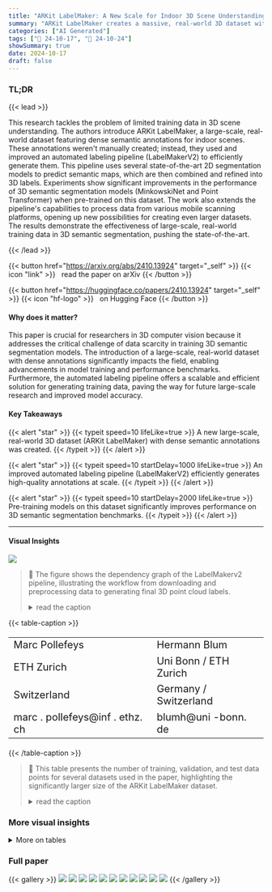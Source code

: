 ```yaml
---
title: "ARKit LabelMaker: A New Scale for Indoor 3D Scene Understanding"
summary: "ARKit LabelMaker creates a massive, real-world 3D dataset with dense semantic labels, automatically generated to boost indoor scene understanding model performance."
categories: ["AI Generated"]
tags: ["🔖 24-10-17", "🤗 24-10-24"]
showSummary: true
date: 2024-10-17
draft: false
---
```


### TL;DR


{{< lead >}}

This research tackles the problem of limited training data in 3D scene understanding.  The authors introduce ARKit LabelMaker, a large-scale, real-world dataset featuring dense semantic annotations for indoor scenes. These annotations weren't manually created; instead, they used and improved an automated labeling pipeline (LabelMakerV2) to efficiently generate them.  This pipeline uses several state-of-the-art 2D segmentation models to predict semantic maps, which are then combined and refined into 3D labels.  Experiments show significant improvements in the performance of 3D semantic segmentation models (MinkowskiNet and Point Transformer) when pre-trained on this dataset.  The work also extends the pipeline's capabilities to process data from various mobile scanning platforms, opening up new possibilities for creating even larger datasets.  The results demonstrate the effectiveness of large-scale, real-world training data in 3D semantic segmentation, pushing the state-of-the-art.

{{< /lead >}}


{{< button href="https://arxiv.org/abs/2410.13924" target="_self" >}}
{{< icon "link" >}} &nbsp; read the paper on arXiv
{{< /button >}}

{{< button href="https://huggingface.co/papers/2410.13924" target="_self" >}}
{{< icon "hf-logo" >}} &nbsp; on Hugging Face
{{< /button >}}

#### Why does it matter?
This paper is crucial for researchers in 3D computer vision because it addresses the critical challenge of data scarcity in training 3D semantic segmentation models.  The introduction of a large-scale, real-world dataset with dense annotations significantly impacts the field, enabling advancements in model training and performance benchmarks.  Furthermore, the automated labeling pipeline offers a scalable and efficient solution for generating training data, paving the way for future large-scale research and improved model accuracy.
#### Key Takeaways

{{< alert "star" >}}
{{< typeit speed=10 lifeLike=true >}} A new large-scale, real-world 3D dataset (ARKit LabelMaker) with dense semantic annotations was created. {{< /typeit >}}
{{< /alert >}}

{{< alert "star" >}}
{{< typeit speed=10 startDelay=1000 lifeLike=true >}} An improved automated labeling pipeline (LabelMakerV2) efficiently generates high-quality annotations at scale. {{< /typeit >}}
{{< /alert >}}

{{< alert "star" >}}
{{< typeit speed=10 startDelay=2000 lifeLike=true >}} Pre-training models on this dataset significantly improves performance on 3D semantic segmentation benchmarks. {{< /typeit >}}
{{< /alert >}}

------
#### Visual Insights



![](figures/figures_3_0.png)

> 🔼 The figure shows the dependency graph of the LabelMakerv2 pipeline, illustrating the workflow from downloading and preprocessing data to generating final 3D point cloud labels.
> <details>
> <summary>read the caption</summary>
> Figure 1. Dependency graph of the LabelMakerv2 pipeline.
> </details>







{{< table-caption >}}
<table id='7' style='font-size:20px'><tr><td>Marc Pollefeys</td><td>Hermann Blum</td></tr><tr><td>ETH Zurich</td><td>Uni Bonn / ETH Zurich</td></tr><tr><td>Switzerland</td><td>Germany / Switzerland</td></tr><tr><td>marc . pollefeys@inf . ethz. ch</td><td>blumh@uni -bonn. de</td></tr></table>{{< /table-caption >}}

> 🔼 This table presents the number of training, validation, and test data points for several datasets used in the paper, highlighting the significantly larger size of the ARKit LabelMaker dataset.
> <details>
> <summary>read the caption</summary>
> Table 1. The size of dataset that is used for training and evaluation in this work. We provide by far the largest real-world labeled training dataset compared to existing real-world datasets. We provide automatically generated dense semantic annotations for 4471 training trajectories and 548 validation trajectories.
> </details>



### More visual insights




<details>
<summary>More on tables
</summary>


{{< table-caption >}}
<table id='3' style='font-size:14px'><tr><td>Dataset</td><td>#train</td><td>#val</td><td>#test</td><td>real</td><td>#label</td></tr><tr><td>S3DIS</td><td>406</td><td>-</td><td>-</td><td>V</td><td>13</td></tr><tr><td>ScanNet/ScanNet200</td><td>1201</td><td>312</td><td>100</td><td>V</td><td>20 / 200</td></tr><tr><td>ScanNet++</td><td>230</td><td>50</td><td>50</td><td>V</td><td>100</td></tr><tr><td>ARKit LabelMaker</td><td>4471</td><td>548</td><td>-</td><td>V</td><td>186</td></tr><tr><td>Structured3D</td><td>6519</td><td>-</td><td>1697</td><td>X</td><td>25</td></tr></table>{{< /table-caption >}}
> 🔼 {{ table.description }}
> <details>
> <summary>read the caption</summary>
> {{ table.caption }}
> </details>


> Table 1 presents the number of training, validation, and test samples for various 3D semantic segmentation datasets, including the ARKit LabelMaker dataset, highlighting its significantly larger size compared to existing real-world datasets.


{{< table-caption >}}
<table id='0' style='font-size:16px'><tr><td>Method</td><td>Training Data</td><td>val</td><td>test</td></tr><tr><td colspan="4">MinkUNet [7]</td></tr><tr><td>vanilla</td><td>ScanNet</td><td>72.4</td><td>73.6</td></tr><tr><td>PonderV2 [42]</td><td>ScanNet (self-supervised) → ScanNet</td><td>73.5</td><td>-</td></tr><tr><td>Mix3D [20]</td><td>ScanNet</td><td>73.6</td><td>78.1</td></tr><tr><td>fine-tune (Ours)</td><td>ALS200 → ScanNet</td><td>77.0</td><td>-</td></tr><tr><td colspan="4">PTv3 [36]</td></tr><tr><td>vanilla</td><td>ScanNet</td><td>77.5</td><td>77.9</td></tr><tr><td>fine-tune (Ours)</td><td>ALS200 → ScanNet</td><td>81.2</td><td>-</td></tr><tr><td>fine-tune (Ours)</td><td>ALC → ScanNet</td><td>80.6</td><td>79.0</td></tr><tr><td>PPT [36]</td><td>ScanNet + S3DIS + Structure3D</td><td>78.6</td><td>79.4</td></tr><tr><td>PPT (Ours)</td><td>ScanNet+ ScanNet200 + ScanNet++ + Structure3D + ALC</td><td>81.1</td><td>79.8</td></tr></table>{{< /table-caption >}}
> 🔼 {{ table.description }}
> <details>
> <summary>read the caption</summary>
> {{ table.caption }}
> </details>


> Table 2 presents a comparison of different training strategies for PointTransformerv3 and MinkowskiNet models on the ScanNet20 dataset, highlighting the performance improvements achieved through large-scale pre-training with ALS200.


{{< table-caption >}}
<table id='2' style='font-size:14px'><tr><td>Method</td><td>Training Data</td><td>val</td><td>test</td></tr><tr><td colspan="4">MinkUNet [7]</td></tr><tr><td>vanilla</td><td>ScanNet200</td><td>29.3</td><td>25.3</td></tr><tr><td>fine-tune (Ours)</td><td>ALS200 → ScanNet200</td><td>30.1</td><td>27.4</td></tr><tr><td>co-training (Ours)</td><td>ALS200 + ScanNet200</td><td>30.6</td><td>-</td></tr><tr><td colspan="4">PTv3 [36]</td></tr><tr><td>vanilla</td><td>ScanNet200</td><td>35.2</td><td>37.8</td></tr><tr><td>fine-tune (Ours)</td><td>ALS200 → ScanNet200</td><td>38.4</td><td>-</td></tr><tr><td>fine-tune (Ours)</td><td>ALC200 → ScanNet200</td><td>38.7</td><td>38.4</td></tr><tr><td>PPT [36]</td><td>ScanNet200 + S3DIS + Structure3D → ScanNet200</td><td>36.0</td><td>39.3</td></tr><tr><td>PPT(Ours)</td><td>ScanNet+ ScanNet200 + ScanNet++ + Structure3D + ALC</td><td>40.3</td><td>41.4</td></tr></table>{{< /table-caption >}}
> 🔼 {{ table.description }}
> <details>
> <summary>read the caption</summary>
> {{ table.caption }}
> </details>


> The table compares different training strategies for two top-performing models (PointTransformerv3 [36] and MinkowskiNet [7]) on the ScanNet200 dataset, showing the impact of adding ALS200 through pre-training and co-training.


{{< table-caption >}}
<br><table id='8' style='font-size:14px'><tr><td>PTv3 Variant</td><td>Training Data</td><td>#Data</td><td>val mloU</td><td>test top-1/3 ml⌀U</td></tr><tr><td>vanilla</td><td>ScanNet++</td><td>713</td><td>41.8</td><td>45.8/69.7</td></tr><tr><td>fine-tune (Ours)</td><td>ALC200 → ScanNet++</td><td>4471 → 713</td><td>42.5</td><td>43.7/65.5</td></tr><tr><td>PPT [36]</td><td>ScanNet200 + ScanNet++ + Structure3D</td><td>45868</td><td>45.31</td><td>46.5/71.1</td></tr><tr><td>PPT (Ours)</td><td>ScanNet200 + ScanNet++ + ALC</td><td>11168</td><td>44.5</td><td>46.1/70.8</td></tr><tr><td>PPT (Ours)</td><td>ScanNet+ ScanNet200 + ScanNet++ + Structure3D + ALC</td><td>30386</td><td>44.6</td><td>46.1 / 68.5</td></tr></table>{{< /table-caption >}}
> 🔼 {{ table.description }}
> <details>
> <summary>read the caption</summary>
> {{ table.caption }}
> </details>


> The table presents the results of semantic segmentation on the ScanNet++ benchmark, comparing different training strategies (pre-training and joint training) using ALC and other datasets.


{{< table-caption >}}
<table id='6' style='font-size:14px'><tr><td>Method</td><td>Training Data</td><td>head</td><td>Validation common</td><td>tail</td><td>head</td><td>Test common</td><td>tail</td></tr><tr><td colspan="8">MinkUNet [7]</td></tr><tr><td>vanilla</td><td>ScanNet200</td><td>52.3</td><td>22.5</td><td>13.2</td><td>46.3</td><td>15.4</td><td>10.2</td></tr><tr><td>fine-tune (Ours)</td><td>ALS200 → ScanNet200</td><td>53.9</td><td>24.2</td><td>12.5</td><td>49.0</td><td>19.4</td><td>9.4</td></tr><tr><td>co-training (Ours)</td><td>ALS200 + ScanNet200</td><td>55.1</td><td>24.7</td><td>12.4</td><td>■</td><td>-</td><td>■</td></tr><tr><td colspan="8">PTv3 [36]</td></tr><tr><td>vanilla</td><td>ScanNet200</td><td>56.5</td><td>30.1</td><td>19.3</td><td>·</td><td>·</td><td></td></tr><tr><td>fine-tune (Ours)</td><td>ALS200 → ScanNet200</td><td>58.6</td><td>33.0</td><td>23.8</td><td>·</td><td>·</td><td>·</td></tr><tr><td>fine-tune (Ours)</td><td>ALC200 → ScanNet200</td><td>58.2</td><td>33.1</td><td>25.0</td><td>58.2</td><td>30.9</td><td>22.2</td></tr><tr><td>PPT [36]</td><td>ScanNet200 + S3DIS + Structure3D → ScanNet200</td><td>■</td><td>■</td><td>-</td><td>59.2</td><td>33.0</td><td>21.6</td></tr><tr><td>PPT(Ours)</td><td>ScanNet+ ScanNet200 + ScanNet++ + Structure3D + ALC</td><td>60.9</td><td>35.48</td><td>24.6</td><td>61.0</td><td>32.2</td><td>27.1</td></tr></table>{{< /table-caption >}}
> 🔼 {{ table.description }}
> <details>
> <summary>read the caption</summary>
> {{ table.caption }}
> </details>


> Table B1 presents the mean Intersection over Union (mIoU) scores for head, common, and tail classes on the ScanNet200 benchmark, comparing the performance of different training methods for MinkowskiNet and Point Transformer V3 models.


{{< table-caption >}}
<table id='0' style='font-size:14px'><tr><td>Task</td><td>#CPU</td><td>RAM</td><td>Time</td><td>GPU</td></tr><tr><td>Download & Prepossessing</td><td>2</td><td>24G</td><td>4h</td><td>-</td></tr><tr><td>Video Rendering</td><td>8</td><td>32G</td><td>30min</td><td>-</td></tr><tr><td>Grounded-SAM</td><td>2</td><td>12G</td><td>6h</td><td>3090 x1</td></tr><tr><td>OVSeg</td><td>2</td><td>8G</td><td>8h</td><td>3090 x1</td></tr><tr><td>InternImage</td><td>2</td><td>10G</td><td>8h</td><td>3090 x1</td></tr><tr><td>Mask3D</td><td>8</td><td>16G</td><td>1h 30min</td><td>3090 x1</td></tr><tr><td>OmniData</td><td>8</td><td>8G</td><td>2h</td><td>3090 x1</td></tr><tr><td>HHA</td><td>18</td><td>9G</td><td>2h</td><td>-</td></tr><tr><td>CMX</td><td>2</td><td>8G</td><td>3h</td><td>3090 x1</td></tr><tr><td>Consensus</td><td>16</td><td>16G</td><td>2h</td><td>-</td></tr><tr><td>Point Lifting</td><td>2</td><td>72G</td><td>4h</td><td></td></tr></table>{{< /table-caption >}}
> 🔼 {{ table.description }}
> <details>
> <summary>read the caption</summary>
> {{ table.caption }}
> </details>


> This table presents the number of training, validation, and test samples for several 3D semantic segmentation datasets, including the newly generated ARKit LabelMaker dataset, highlighting its significantly larger size compared to existing datasets.


</details>


### Full paper

{{< gallery >}}
<img src="paper_images/1.png" class="grid-w50 md:grid-w33 xl:grid-w25" />
<img src="paper_images/2.png" class="grid-w50 md:grid-w33 xl:grid-w25" />
<img src="paper_images/3.png" class="grid-w50 md:grid-w33 xl:grid-w25" />
<img src="paper_images/4.png" class="grid-w50 md:grid-w33 xl:grid-w25" />
<img src="paper_images/5.png" class="grid-w50 md:grid-w33 xl:grid-w25" />
<img src="paper_images/6.png" class="grid-w50 md:grid-w33 xl:grid-w25" />
<img src="paper_images/7.png" class="grid-w50 md:grid-w33 xl:grid-w25" />
<img src="paper_images/8.png" class="grid-w50 md:grid-w33 xl:grid-w25" />
<img src="paper_images/9.png" class="grid-w50 md:grid-w33 xl:grid-w25" />
<img src="paper_images/10.png" class="grid-w50 md:grid-w33 xl:grid-w25" />
<img src="paper_images/11.png" class="grid-w50 md:grid-w33 xl:grid-w25" />
{{< /gallery >}}